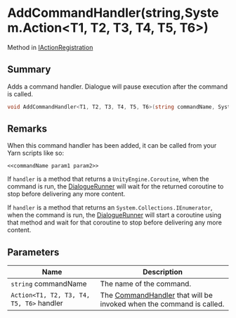 # AddCommandHandler(string,System.Action\<T1, T2, T3, T4, T5, T6>)

Method in [IActionRegistration](yarn.unity.iactionregistration.md)

## Summary

Adds a command handler. Dialogue will pause execution after the command is called.

```csharp
void AddCommandHandler<T1, T2, T3, T4, T5, T6>(string commandName, System.Action<T1, T2, T3, T4, T5, T6> handler);
```

## Remarks

When this command handler has been added, it can be called from your Yarn scripts like so:

```
<<commandName param1 param2>>
```

If `handler` is a method that returns a `UnityEngine.Coroutine`, when the command is run, the [DialogueRunner](yarn.unity.dialoguerunner.md) will wait for the returned coroutine to stop before delivering any more content.

If `handler` is a method that returns an `System.Collections.IEnumerator`, when the command is run, the [DialogueRunner](yarn.unity.dialoguerunner.md) will start a coroutine using that method and wait for that coroutine to stop before delivering any more content.

## Parameters

| Name                                     | Description                                                                                   |
| ---------------------------------------- | --------------------------------------------------------------------------------------------- |
| `string` commandName                     | The name of the command.                                                                      |
| `Action<T1, T2, T3, T4, T5, T6>` handler | The [CommandHandler](yarn.commandhandler.md) that will be invoked when the command is called. |
